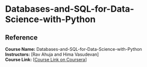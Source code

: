 # Databases-and-SQL-for-Data-Science-with-Python

## Reference

**Course Name:** Databases-and-SQL-for-Data-Science-with-Python
**Instructors:** [Rav Ahuja and Hima Vasudevan]  
**Course Link:** [[Course Link on Coursera](https://www.coursera.org/programs/jda20232t1-z1hse/learn/sql-data-science?specialization=ibm-data-analyst)]

